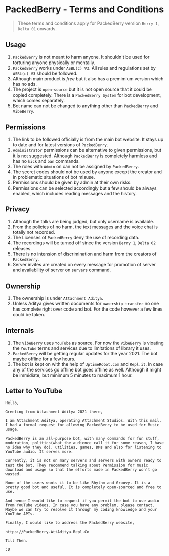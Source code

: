 # PackedBerry - Terms and Conditions
> These terms and conditions apply for PackedBerry version `Berry 1`, `Delta 01` onwards.

## Usage
1. `PackedBerry` is not meant to harm anyone. It shouldn't be used for torturing anyone physically or mentally.
2. `PackedBerry` works under `ASBL(c) V3`. All rules and regulations set by `ASBL(c) V3` should be followed.
3. Although main product is *free* but it also has a premimium version which has no ads.
4. The project is `open-source` but it is not open source that it could be copied completely. There is a `PackedBerry System` for bot development, which comes separately.
5. Bot name can not be changed to anything other than `PackedBerry` and `VibeBerry`.

## Permissions
1. The link to be followed officially is from the main bot website. It stays up to date and for latest versions of `PackedBerry`.
2. `Administrator` permissions can be alternative to given permissions, but it is not suggested. Although `PackedBerry` is completely harmless and has no `kick` and `ban` commands.
3. The roles with `Admin` on can not be assigned by `PackedBerry`.
4. The secret codes should not be used by anyone except the creator and in problematic situations of bot misuse.
5. Permissions should be given by admin at their own risks.
6. Permissions can be selected accordingly but a few should be always enabled, which includes reading messages and the history.

## Privacy
1. Although the talks are being judged, but only username is available.
2. From the policies of no harm, the text messages and the voice chat is totally not recorded.
3. The Licenses of `PackedBerry` deny the use of recording data.
4. The recordings will be turned off since the version `Berry 1`, `Delta 02` releases.
5. There is no intension of discrimination and harm from the creators of `PackedBerry`.
6. Server invites are created on every message for promotion of server and availability of server on `servers` command.

## Ownership
1. The ownership is under `Attachment Aditya`.
2. Unless Aditya gives written documents for `ownership transfer` no one has complete right over code and bot. For the code however a few lines could be taken.

## Internals
1. The `VibeBerry` uses `YouTube` as source. For now the `VibeBerry` is vioating the `YouTube` terms and services due to limitations of library it uses.
2. `PackedBerry` will be getting regular updates for the year 2021. The bot maybe offline for a few hours.
3. The bot is kept on with the help of `UptimeRobot.com` and `Repl.it`. In case any of the services go offline bot goes offline as well. Although it might be immidiate, but minimum 5 minutes to maximum 1 hour.

## Letter to YouTube
```
Hello,

Greeting from Attachment Aditya 2021 there,

I am Attachment Aditya, operating Attachment Studios. With this mail, I had a formal request for allowing PackedBerry to be used for Music usage.

PackedBerry is an all-purpose bot, with many commands for fun stuff, moderation, politics(what the audience call it for some reason, I have no idea why they do), utilities, games, DMs and also for listening to YouTube audio. It serves more.

Currently, it is not on many servers and servers with owners ready to test the bot. They recommend talking about Permission for music download and usage so that the efforts made in PackedBerry won't go wasted.

None of the users wants it to be like Rhythm and Groovy. It is a pretty good bot and useful. It is completely open-sourced and free to use.

And hence I would like to request if you permit the bot to use audio from YouTube videos. In case you have any problem, please contact. Maybe we can try to resolve it through my coding knowledge and your YouTube APIs.

Finally, I would like to address the PackedBerry website,

https://PackedBerry.AttAditya.Repl.Co

Till Then.

:D
```
